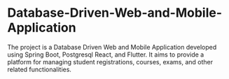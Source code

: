 # Database-Driven-Web-and-Mobile-Application
The project is a Database Driven Web and Mobile Application developed using Spring Boot, Postgresql React, and Flutter. It aims to provide a platform for managing student registrations, courses, exams, and other related functionalities.
